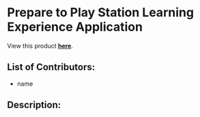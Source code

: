 # Prepare to Play Station Learning Experience Application

View this product **[here](https://westview-usc-biomechanics-collaboration.github.io/Prepare2Play-Learning-Experience/)**.

## List of Contributors:
- name

## Description:

